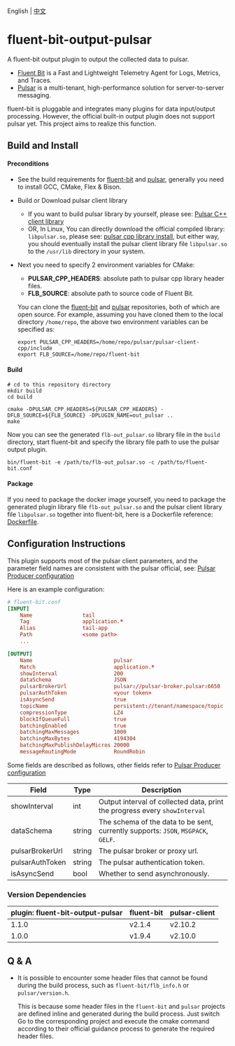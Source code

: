 English | [中文](README.zh-cn.md)

# fluent-bit-output-pulsar
A fluent-bit output plugin to output the collected data to pulsar.

* [Fluent Bit](https://docs.fluentbit.io/manual) is a Fast and Lightweight Telemetry Agent for Logs, Metrics, and Traces.
* [Pulsar](https://pulsar.apache.org/docs/2.10.x/concepts-overview/) is a multi-tenant, high-performance solution for server-to-server messaging.

fluent-bit is pluggable and integrates many plugins for data input/output processing. However, the official built-in output plugin does not support pulsar yet. This project aims to realize this function.

## Build and Install
#### Preconditions
* See the build requirements for [fluent-bit](https://docs.fluentbit.io/manual/installation/requirements) and [pulsar](https://pulsar.apache.org/api/cpp/2.10.x/), generally you need to install GCC, CMake, Flex & Bison.
* Build or Download pulsar client library
  * If you want to build pulsar library by yourself, please see: [Pulsar C++ client library
](https://github.com/apache/pulsar/tree/master/pulsar-client-cpp#pulsar-c-client-library)
  * OR, In Linux, You can directly download the official compiled library: `libpulsar.so`, please see: [pulsar cpp library install](https://pulsar.apache.org/docs/client-libraries-cpp#install-dependencies), but either way, you should eventually install the pulsar client library file `libpulsar.so` to the `/usr/lib` directory in your system.
* Next you need to specify 2 environment variables for CMake:
  * **PULSAR_CPP_HEADERS**: absolute path to pulsar cpp library header files.
  * **FLB_SOURCE**: absolute path to source code of Fluent Bit.

  You can clone the [fluent-bit](https://github.com/fluent/fluent-bit) and [pulsar](https://github.com/apache/pulsar) repositories, both of which are open source. For example, assuming you have cloned them to the local directory `/home/repo`, the above two environment variables can be specified as:
  ```shell
  export PULSAR_CPP_HEADERS=/home/repo/pulsar/pulsar-client-cpp/include
  export FLB_SOURCE=/home/repo/fluent-bit
  ```
#### Build
```
# cd to this repository directory
mkdir build
cd build

cmake -DPULSAR_CPP_HEADERS=${PULSAR_CPP_HEADERS} -DFLB_SOURCE=${FLB_SOURCE} -DPLUGIN_NAME=out_pulsar ..
make
```
Now you can see the generated `flb-out_pulsar.so` library file in the `build` directory, start fluent-bit and specify the library file path to use the pulsar output plugin.
```shell
bin/fluent-bit -e /path/to/flb-out_pulsar.so -c /path/to/fluent-bit.conf
```
#### Package
If you need to package the docker image yourself, you need to package the generated plugin library file `flb-out_pulsar.so` and the pulsar client library file `libpulsar.so` together into fluent-bit, here is a Dockerfile reference: [Dockerfile](Dockerfile).

## Configuration Instructions
This plugin supports most of the pulsar client parameters, and the parameter field names are consistent with the pulsar official, see: [Pulsar Producer configuration](https://pulsar.apache.org/reference/#/3.0.x/client/client-configuration-producer)

Here is an example configuration:
```conf
# fluent-bit.conf
[INPUT]
    Name                tail
    Tag                 application.*
    Alias               tail-app
    Path                <some path>
    ...

[OUTPUT]
    Name                          pulsar
    Match                         application.*
    showInterval                  200
    dataSchema                    JSON
    pulsarBrokerUrl               pulsar://pulsar-broker.pulsar:6650
    pulsarAuthToken               <your token>
    isAsyncSend                   true
    topicName                     persistent://tenant/namespace/topic
    compressionType               LZ4
    blockIfQueueFull              true
    batchingEnabled               true
    batchingMaxMessages           1000
    batchingMaxBytes              4194304
    batchingMaxPublishDelayMicros 20000
    messageRoutingMode            RoundRobin
```
Some fields are described as follows, other fields refer to [Pulsar Producer configuration](https://pulsar.apache.org/reference/#/3.0.x/client/client-configuration-producer)

| Field | Type | Description                                                                       |
| --- | --- |-----------------------------------------------------------------------------------|
| showInterval | int | Output interval of collected data, print the progress every `showInterval`        |
| dataSchema | string | The schema of the data to be sent, currently supports: `JSON`, `MSGPACK`, `GELF`. |
| pulsarBrokerUrl | string | The pulsar broker or proxy url.                                                   |
| pulsarAuthToken | string | The pulsar authentication token.                                                  |
| isAsyncSend | bool | Whether to send asynchronously.                                                   |

### Version Dependencies
| plugin: fluent-bit-output-pulsar | fluent-bit | pulsar-client |
|----------------------------------|------------|---------------|
| 1.1.0                            | v2.1.4      | v2.10.2       |
| 1.0.0                            | v1.9.4      | v2.10.0       |

## Q & A
* It is possible to encounter some header files that cannot be found during the build process, such as `fluent-bit/flb_info.h` or `pulsar/version.h`.
    
    This is because some header files in the `fluent-bit` and `pulsar` projects are defined inline and generated during the build process.
    Just switch Go to the corresponding project and execute the cmake command according to their official guidance process to generate the required header files.
